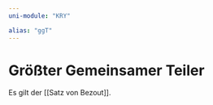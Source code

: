 ```yaml
---
uni-module: "KRY"

alias: "ggT"
---
```


# Größter Gemeinsamer Teiler

Es gilt der [[Satz von Bezout]].
